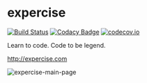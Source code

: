 expercise
=========

[![Build Status](https://api.travis-ci.org/expercise/expercise.png?branch=master)](https://travis-ci.org/expercise/expercise)
[![Codacy Badge](https://api.codacy.com/project/badge/grade/e7a80b8eaeb44dea8438d5a04b19f349)](https://www.codacy.com/app/expercise/expercise)
[![codecov.io](https://codecov.io/github/expercise/expercise/coverage.svg?branch=master)](https://codecov.io/github/expercise/expercise?branch=master)

Learn to code. Code to be legend.

http://expercise.com

![expercise-main-page](https://cloud.githubusercontent.com/assets/327434/6766670/1a333ae0-d018-11e4-8e67-e52046744994.png)
